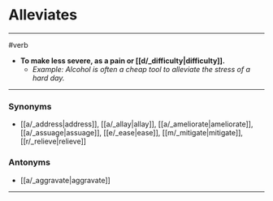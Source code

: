 # Alleviates
---
#verb
- **To make less severe, as a pain or [[d/_difficulty|difficulty]].**
	- _Example: Alcohol is often a cheap tool to alleviate the stress of a hard day._
---
### Synonyms
- [[a/_address|address]], [[a/_allay|allay]], [[a/_ameliorate|ameliorate]], [[a/_assuage|assuage]], [[e/_ease|ease]], [[m/_mitigate|mitigate]], [[r/_relieve|relieve]]
### Antonyms
- [[a/_aggravate|aggravate]]
---
